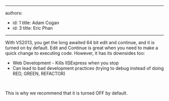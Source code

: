 

---
authors:
  - id: 1
    title: Adam Cogan
  - id: 3
    title: Eric Phan
---




<span class='intro'> <p>With VS2013, you get the long awaited 64 bit edit and continue, and it is turned on by default. Edit and Continue is great when you need to make a quick change to executing code. However, it has its downsides too&#58;​</p><ul><li>
            Web Development - Kills IISExpress when you stop</li><li>
            Can lead to bad development practices (trying to debug instead of doing RED, GREEN, REFACTOR)</li></ul>
<br> </span>

<p>​This is why we recommend that it is turned OFF by default.​​</p>


